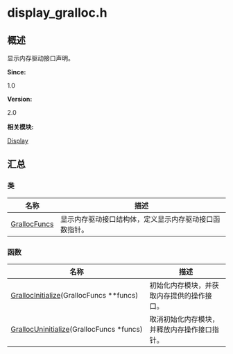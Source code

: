 # display_gralloc.h


## **概述**

显示内存驱动接口声明。

**Since:**

1.0

**Version:**

2.0

**相关模块:**

[Display](_display.md)


## **汇总**


### 类

  | 名称 | 描述 | 
| -------- | -------- |
| [GrallocFuncs](_gralloc_funcs.md) | 显示内存驱动接口结构体，定义显示内存驱动接口函数指针。 | 


### 函数

  | 名称 | 描述 | 
| -------- | -------- |
| [GrallocInitialize](_display.md#grallocinitialize)(GrallocFuncs&nbsp;\*\*funcs) | 初始化内存模块，并获取内存提供的操作接口。 | 
| [GrallocUninitialize](_display.md#grallocuninitialize)(GrallocFuncs&nbsp;\*funcs) | 取消初始化内存模块，并释放内存操作接口指针。 | 
